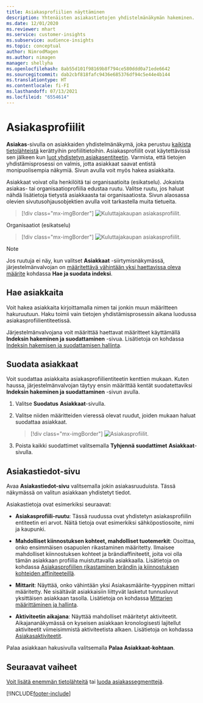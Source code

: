 ```yaml
---
title: Asiakasprofiilien näyttäminen
description: Yhtenäisten asiakastietojen yhdistelmänäkymän hakeminen.
ms.date: 12/01/2020
ms.reviewer: mhart
ms.service: customer-insights
ms.subservice: audience-insights
ms.topic: conceptual
author: NimrodMagen
ms.author: nimagen
manager: shellyha
ms.openlocfilehash: 8ab55d101f98169b8f794ce580ddd0a71ede6642
ms.sourcegitcommit: dab2cbf818fafc9436e685376df94c5e44e4b144
ms.translationtype: HT
ms.contentlocale: fi-FI
ms.lasthandoff: 07/13/2021
ms.locfileid: "6554614"
---
```

# <a name="customer-profiles"></a>Asiakasprofiilit

**Asiakas**-sivulla on asiakkaiden yhdistelmänäkymä, joka perustuu [kaikista tietolähteistä](data-sources.md) kerättyihin profiilitietoihin. Asiakasprofiilit ovat käytettävissä sen jälkeen kun [luot yhdistetyn asiakasentiteetin](data-unification.md). Varmista, että tietojen yhdistämisprosessi on valmis, jotta asiakkaat saavat entistä monipuolisempia näkymiä. Sivun avulla voit myös hakea asiakkaita.

Asiakkaat voivat olla henkilöitä tai organisaatioita (esikatselu). Jokaista asiakas- tai organisaatioprofiilia edustaa ruutu. Valitse ruutu, jos haluat nähdä lisätietoja tietystä asiakkaasta tai organisaatiosta. Sivun alaosassa olevien sivutusohjausobjektien avulla voit tarkastella muita tietueita.

> [!div class="mx-imgBorder"] 
> ![Kuluttajakaupan asiakasprofiilit.](media/profiles-customers.png "Kuluttajakaupan asiakasprofiilit")

Organisaatiot (esikatselu)
> [!div class="mx-imgBorder"] 
> ![Kuluttajakaupan asiakasprofiilit.](media/profile-customers-b2b.png "Yritysten väliset asiakasprofiilit")

> [!NOTE]
> Jos ruutuja ei näy, kun valitset **Asiakkaat** -siirtymisnäkymässä, järjestelmänvalvojan on [määritettävä vähintään yksi haettavissa oleva määrite](search-filter-index.md) kohdassa **Hae ja suodata indeksi**.

## <a name="search-for-customers"></a>Hae asiakkaita

Voit hakea asiakkaita kirjoittamalla nimen tai jonkin muun määritteen hakuruutuun. Haku toimii vain tietojen yhdistämisprosessin aikana luodussa asiakasprofiilientiteetissä.

Järjestelmänvalvojana voit määrittää haettavat määritteet käyttämällä **Indeksin hakeminen ja suodattaminen** -sivua. Lisätietoja on kohdassa [Indeksin hakemisen ja suodattamisen hallinta](search-filter-index.md).

## <a name="filter-customers"></a>Suodata asiakkaat

Voit suodattaa asiakkaita asiakasprofiilientiteetin kenttien mukaan. Kuten haussa, järjestelmänvalvojan täytyy ensin määrittää kentät suodatettaviksi **Indeksin hakeminen ja suodattaminen** -sivun avulla.

1. Valitse **Suodatus** **Asiakkaat**-sivulla.

2. Valitse niiden määritteiden vieressä olevat ruudut, joiden mukaan haluat suodattaa asiakkaat.

   > [!div class="mx-imgBorder"] 
   > ![Asiakasprofiilit.](media/profiles-customers3.png "Asiakasprofiilit")

3. Poista kaikki suodattimet valitsemalla **Tyhjennä suodattimet** **Asiakkaat**-sivulla.

##  <a name="customer-details-page"></a>Asiakastiedot-sivu

Avaa **Asiakastiedot-sivu** valitsemalla jokin asiakasruuduista. Tässä näkymässä on valitun asiakkaan yhdistetyt tiedot.

Asiakastietoja ovat esimerkiksi seuraavat:

-   **Asiakasprofiili-ruutu**: Tässä ruudussa ovat yhdistetyn asiakasprofiilin entiteetin eri arvot. Näitä tietoja ovat esimerkiksi sähköpostiosoite, nimi ja kaupunki. 

-   **Mahdolliset kiinnostuksen kohteet, mahdolliset tuotemerkit**: Osoittaa, onko ensimmäisen osapuolen rikastaminen määritetty. Ilmaisee mahdolliset kiinnostuksen kohteet ja brändiaffiniteetit, joita voi olla tämän asiakkaan profiilia muistuttavalla asiakkaalla. Lisätietoja on kohdassa [Asiakasprofiilien rikastaminen brändin ja kiinnostuksen kohteiden affiniteeteillä](enrichment-microsoft.md).

-   **Mittarit**: Näyttää, onko vähintään yksi Asiakasmäärite-tyyppinen mittari määritetty. Ne sisältävät asiakkaisiin liittyvät lasketut tunnusluvut yksittäisen asiakkaan tasolla. Lisätietoja on kohdassa [Mittarien määrittäminen ja hallinta](measures.md).

-   **Aktiviteetin aikajana**: Näyttää mahdolliset määritetyt aktiviteetit. Aikajananäkymässä on kyseisen asiakkaan kronologisesti lajitellut aktiviteetit viimeisimmistä aktiviteetista alkaen. Lisätietoja on kohdassa [Asiakasaktiviteetit](activities.md).

Palaa asiakkaan hakusivulla valitsemalla **Palaa Asiakkaat-kohtaan**.

## <a name="next-steps"></a>Seuraavat vaiheet

[Voit lisätä enemmän tietolähteitä](data-sources.md) tai [luoda asiakassegmenttejä](segments.md).


[!INCLUDE[footer-include](../includes/footer-banner.md)]
